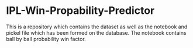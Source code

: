 # IPL-Win-Propability-Predictor
This is a repository which contains the dataset as well as the notebook and pickel file which has been formed on the database. The notebook contains ball by ball probability win factor.
